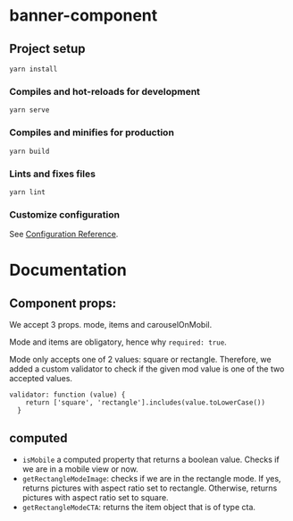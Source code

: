 # banner-component

## Project setup

```
yarn install
```

### Compiles and hot-reloads for development

```
yarn serve
```

### Compiles and minifies for production

```
yarn build
```

### Lints and fixes files

```
yarn lint
```

### Customize configuration

See [Configuration Reference](https://cli.vuejs.org/config/).

# Documentation

## Component props:

We accept 3 props. mode, items and carouselOnMobil.

Mode and items are obligatory, hence why `required: true`.

Mode only accepts one of 2 values: square or rectangle. Therefore, we added a custom validator to check if the given mod value is one of the two accepted values.

```
validator: function (value) {
    return ['square', 'rectangle'].includes(value.toLowerCase())
  }
```

## computed

- `isMobile` a computed property that returns a boolean value. Checks if we are in a mobile view or now.
- `getRectangleModeImage`: checks if we are in the rectangle mode. If yes, returns pictures with aspect ratio set to rectangle. Otherwise, returns pictures with aspect ratio set to square.
- `getRectangleModeCTA`: returns the item object that is of type cta.
